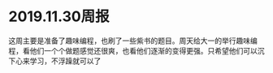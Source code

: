 # 2019.11.30周报

这周主要是准备了趣味编程，也刷了一些紫书的题目。周天给大一的举行趣味编程，看他们一个个做题感觉还很爽，也看他们逐渐的变得更强。只希望他们可以沉下心来学习，不浮躁就可以了
